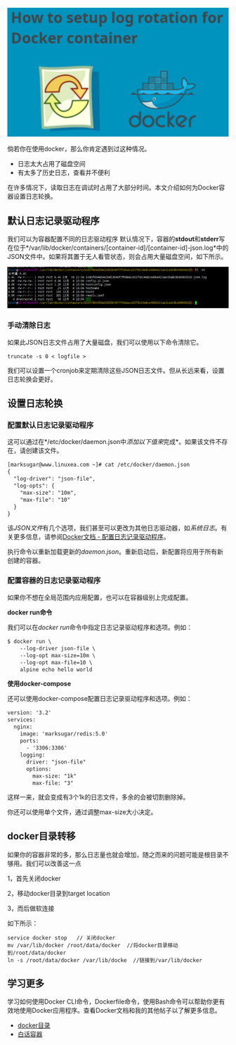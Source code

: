 ![20190211](../img/20190211.png)

倘若你在使用docker，那么你肯定遇到过这种情况。

- 日志太大占用了磁盘空间
- 有太多了历史日志，查看并不便利

在许多情况下，读取日志在调试时占用了大部分时间。本文介绍如何为Docker容器设置日志轮换。

## 默认日志记录驱动程序

我们可以为容器配置不同的日志驱动程序 默认情况下，容器的**stdout**和**stderr**写在位于*/var/lib/docker/containers/[container-id]/[container-id]-json.log*中的JSON文件中。如果将其置于无人看管状态，则会占用大量磁盘空间，如下所示。

![json格式的大型日志文件](../img/20190211-1.png)

### 手动清除日志

如果此JSON日志文件占用了大量磁盘，我们可以使用以下命令清除它。

```
truncate -s 0 < logfile >
```

我们可以设置一个cronjob来定期清除这些JSON日志文件。但从长远来看，设置日志轮换会更好。

## 设置日志轮换

### 配置默认日志记录驱动程序

这可以通过在*/etc/docker/daemon.json中*添加以下值来*完成*。如果该文件不存在，请创建该文件。

```
[marksugar@www.linuxea.com ~]# cat /etc/docker/daemon.json 
{
  "log-driver": "json-file",
  "log-opts": {
    "max-size": "10m",
    "max-file": "10"
  }
}
```

该*JSON文件*有几个选项，我们甚至可以更改为其他日志驱动器，如*系统日志*。有关更多信息，请参阅[Docker文档 - 配置日志记录驱动程序](https://docs.docker.com/config/containers/logging/configure/)。

执行命令以重新加载更新的*daemon.json*。重新启动后，新配置将应用于所有新创建的容器。

### 配置容器的日志记录驱动程序

如果你不想在全局范围内应用配置，也可以在容器级别上完成配置。

**docker run命令**

我们可以在*docker run*命令中指定日志记录驱动程序和选项。例如：

```
$ docker run \
    --log-driver json-file \
    --log-opt max-size=10m \
    --log-opt max-file=10 \
    alpine echo hello world
```

**使用docker-compose**

还可以使用docker-compose配置日志记录驱动程序和选项。例如：

```
version: '3.2'
services:
  nginx:
    image: 'marksugar/redis:5.0'
    ports:
      - '3306:3306'
    logging:
      driver: "json-file"
      options:
        max-size: "1k"
        max-file: "3"
```

这样一来，就会变成有3个1k的日志文件，多余的会被切割删除掉。

你还可以使用单个文件，通过调整max-size大小决定。

## docker目录转移

如果你的容器非常的多，那么日志量也就会增加，随之而来的问题可能是根目录不够用。我们可以改善这一点

1，首先关闭docker

2，移动docker目录到target location

3，而后做软连接

如下所示：

```
service docker stop   // 关闭docker
mv /var/lib/docker /root/data/docker  //将docker目录移动到/root/data/docker
ln -s /root/data/docker /var/lib/docke  //链接到/var/lib/docker
```

## 学习更多

学习如何使用Docker CLI命令，Dockerfile命令，使用Bash命令可以帮助你更有效地使用Docker应用程序。查看Docker文档和我的其他帖子以了解更多信息。

- [docker目录](https://www.linuxea.com/category/big-data/)
- [白话容器](https://www.linuxea.com/tag/%E7%99%BD%E8%AF%9D%E5%AE%B9%E5%99%A8/)
